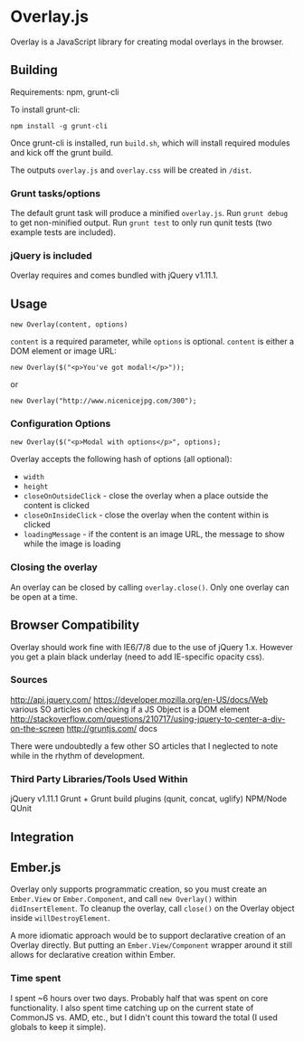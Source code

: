 # Overlay.js #

Overlay is a JavaScript library for creating modal overlays in the browser.

## Building ##

Requirements: npm, grunt-cli

To install grunt-cli:

```
npm install -g grunt-cli
```

Once grunt-cli is installed, run `build.sh`, which will install required modules and kick off the grunt build.

The outputs `overlay.js` and `overlay.css` will be created in `/dist`.

### Grunt tasks/options ###

The default grunt task will produce a minified `overlay.js`.  Run `grunt debug` to get non-minified output.  Run
`grunt test` to only run qunit tests (two example tests are included).

### jQuery is included ###

Overlay requires and comes bundled with jQuery v1.11.1.

## Usage ##

```
new Overlay(content, options)
```

`content` is a required parameter, while `options` is optional.  `content` is either a DOM element or image URL:

```
new Overlay($("<p>You've got modal!</p>"));
```

or

```
new Overlay("http://www.nicenicejpg.com/300");
```

### Configuration Options ###

```
new Overlay($("<p>Modal with options</p>", options);
```

Overlay accepts the following hash of options (all optional):

* `width`
* `height`
* `closeOnOutsideClick` - close the overlay when a place outside the content is clicked
* `closeOnInsideClick` - close the overlay when the content within is clicked
* `loadingMessage` - if the content is an image URL, the message to show while the image is loading

### Closing the overlay ###

An overlay can be closed by calling `overlay.close()`.  Only one overlay can be open at a time.

## Browser Compatibility ##

Overlay should work fine with IE6/7/8 due to the use of jQuery 1.x.  However you get a plain black underlay (need to add
IE-specific opacity css).

### Sources ###

http://api.jquery.com/
https://developer.mozilla.org/en-US/docs/Web
various SO articles on checking if a JS Object is a DOM element
http://stackoverflow.com/questions/210717/using-jquery-to-center-a-div-on-the-screen
http://gruntjs.com/ docs

There were undoubtedly a few other SO articles that I neglected to note while in the rhythm of development.

### Third Party Libraries/Tools Used Within ###

jQuery v1.11.1
Grunt + Grunt build plugins (qunit, concat, uglify)
NPM/Node
QUnit

## Integration ###

## Ember.js

Overlay only supports programmatic creation, so you must create an `Ember.View` or `Ember.Component`, and call
`new Overlay()` within `didInsertElement`.  To cleanup the overlay, call `close()` on the Overlay object inside
`willDestroyElement`.

A more idiomatic approach would be to support declarative creation of an Overlay directly.  But putting an
`Ember.View/Component` wrapper around it still allows for declarative creation within Ember.

### Time spent ###

I spent ~6 hours over two days.  Probably half that was spent on core functionality.  I also spent
time catching up on the current state of CommonJS vs. AMD, etc., but I didn't count this toward the total (I used
globals to keep it simple).
